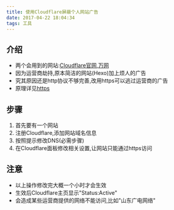 ```yaml
---
title: 使用Cloudflare屏蔽个人网站广告
date: 2017-04-22 18:04:34
tags: 工具
---
```


## 介绍
* 两个会用到的网站:[Cloudflare官网](https://www.cloudflare.com/),[万网](https://whois.aliyun.com/)
* 因为运营商劫持,原本简洁的网站(Hexo)加上烦人的广告
* 究其原因还是http协议不够完善,改用https可以逃过运营商的广告
* 原理详见[https](http://baike.baidu.com/link?url=Kq6gxU_rHGAGX-kWZww_HDqGaafeyeiwbJz1gWWhOdM9rawhkPRfl2yfidKD4IP54xqHMfEGCwUMj0RucbO7A_)


## 步骤
1. 首先要有一个网站
2. 注册Cloudflare,添加网站域名信息
3. 按照提示修改DNS(必需步骤)
4. 在Cloudflare面板修改相关设置,让网站只能通过https访问

## 注意
* 以上操作修改完大概一个小时才会生效
* 生效后Cloudflare主页显示"Status:Active"
* 会造成某些运营商提供的网络不能访问,比如"山东广电网络"

